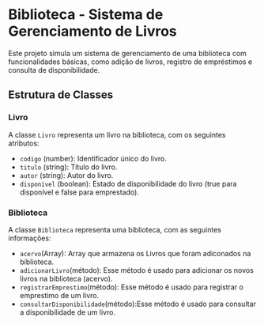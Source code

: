 # Biblioteca - Sistema de Gerenciamento de Livros

Este projeto simula um sistema de gerenciamento de uma biblioteca com funcionalidades básicas, como adição de livros, registro de empréstimos e consulta de disponibilidade.

## Estrutura de Classes

### Livro

A classe `Livro` representa um livro na biblioteca, com os seguintes atributos:

- `codigo` (number): Identificador único do livro.
- `titulo` (string): Título do livro.
- `autor` (string): Autor do livro.
- `disponivel` (boolean): Estado de disponibilidade do livro (true para disponível e false para emprestado).

### Biblioteca

A classe `Biblioteca` representa uma biblioteca, com as seguintes informações:

- `acervo`(Array): Array que armazena os Livros que foram adiconados na biblioteca.
- `adicionarLivro`(método): Esse método é usado para adicionar os novos livros na biblioteca (acervo).
- `registrarEmprestimo`(método): Esse método é usado para registrar o emprestimo de um livro.
- `consultarDisponibilidade`(método):Esse método é usado para consultar a disponibilidade de um livro.



